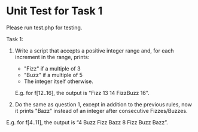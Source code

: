 Unit Test for Task 1
============================

Please run test.php for testing.


Task 1:

1. Write a script that accepts a positive integer range and, for each increment in the range, prints:
   - "Fizz" if a multiple of 3
   - "Buzz" if a multiple of 5
   - The integer itself otherwise.
   
   E.g. for f[12..16], the output is "Fizz 13 14 FizzBuzz 16".

2. Do the same as question 1, except in addition to the previous rules, now it prints "Bazz" instead of an integer 
   after consecutive Fizzes/Buzzes.

  E.g. for f[4..11], the output is “4 Buzz Fizz Bazz 8 Fizz Buzz Bazz”.


